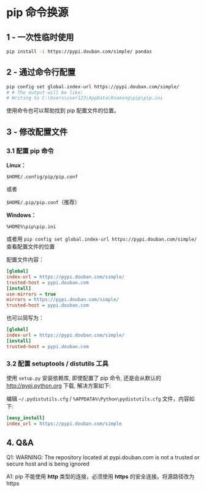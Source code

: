# pip 命令换源

## 1 - 一次性临时使用

```bash
pip install -i https://pypi.douban.com/simple/ pandas
```

## 2 - 通过命令行配置

```bash
pip config set global.index-url https://pypi.douban.com/simple/
# # The output will be like:
# Writing to C:\Users\user123\AppData\Roaming\pip\pip.ini
```

使用命令也可以帮助找到 pip 配置文件的位置。

## 3 - 修改配置文件

### 3.1 配置 pip 命令

**Linux：**

`$HOME/.config/pip/pip.conf`

或者

`$HOME/.pip/pip.conf`（推荐）

**Windows：**

`%HOME%\pip\pip.ini`

或者用 `pip config set global.index-url https://pypi.douban.com/simple/` 查看配置文件的位置

配置文件内容：

```ini
[global]
index-url = https://pypi.douban.com/simple/
trusted-host = pypi.douban.com
[install]
use-mirrors = true
mirrors = https://pypi.douban.com/simple/
trusted-host = pypi.douban.com
```

也可以简写为：

```ini
[global]
index-url = https://pypi.douban.com/simple/
[install]
trusted-host = pypi.douban.com
```

### 3.2 配置 setuptools / distutils 工具

使用 `setup.py` 安装依赖库, 即使配置了 pip 命令, 还是会从默认的 <http://pypi.python.org> 下载, 解决方案如下:

编辑 `~/.pydistutils.cfg` / `%APPDATA%\Python\pydistutils.cfg` 文件，内容如下:

```ini
[easy_install]
index_url = https://pypi.douban.com/simple
```

## 4. Q&A

Q1: WARNING: The repository located at pypi.douban.com is not a trusted or secure host and is being ignored

A1: pip 不能使用 **http** 类型的连接，必须使用 **https** 的安全连接。将源路径改为 https
